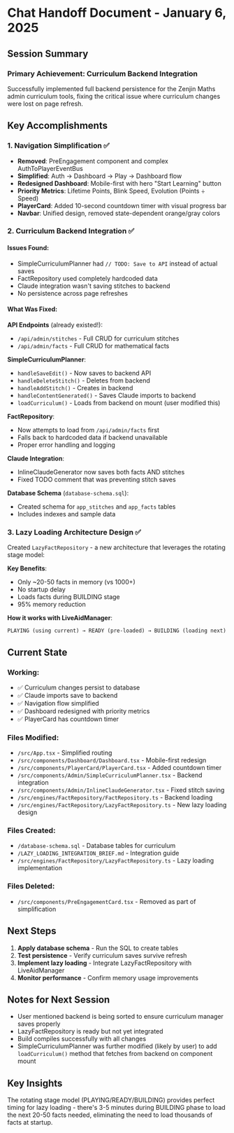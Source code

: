 # Chat Handoff Document - January 6, 2025

## Session Summary

### Primary Achievement: Curriculum Backend Integration

Successfully implemented full backend persistence for the Zenjin Maths admin curriculum tools, fixing the critical issue where curriculum changes were lost on page refresh.

## Key Accomplishments

### 1. Navigation Simplification ✅
- **Removed**: PreEngagement component and complex AuthToPlayerEventBus
- **Simplified**: Auth → Dashboard → Play → Dashboard flow
- **Redesigned Dashboard**: Mobile-first with hero "Start Learning" button
- **Priority Metrics**: Lifetime Points, Blink Speed, Evolution (Points ÷ Speed)
- **PlayerCard**: Added 10-second countdown timer with visual progress bar
- **Navbar**: Unified design, removed state-dependent orange/gray colors

### 2. Curriculum Backend Integration ✅

#### Issues Found:
- SimpleCurriculumPlanner had `// TODO: Save to API` instead of actual saves
- FactRepository used completely hardcoded data
- Claude integration wasn't saving stitches to backend
- No persistence across page refreshes

#### What Was Fixed:

**API Endpoints** (already existed!):
- `/api/admin/stitches` - Full CRUD for curriculum stitches
- `/api/admin/facts` - Full CRUD for mathematical facts

**SimpleCurriculumPlanner**:
- `handleSaveEdit()` - Now saves to backend API
- `handleDeleteStitch()` - Deletes from backend
- `handleAddStitch()` - Creates in backend
- `handleContentGenerated()` - Saves Claude imports to backend
- `loadCurriculum()` - Loads from backend on mount (user modified this)

**FactRepository**:
- Now attempts to load from `/api/admin/facts` first
- Falls back to hardcoded data if backend unavailable
- Proper error handling and logging

**Claude Integration**:
- InlineClaudeGenerator now saves both facts AND stitches
- Fixed TODO comment that was preventing stitch saves

**Database Schema** (`database-schema.sql`):
- Created schema for `app_stitches` and `app_facts` tables
- Includes indexes and sample data

### 3. Lazy Loading Architecture Design ✅

Created `LazyFactRepository` - a new architecture that leverages the rotating stage model:

**Key Benefits**:
- Only ~20-50 facts in memory (vs 1000+)
- No startup delay
- Loads facts during BUILDING stage
- 95% memory reduction

**How it works with LiveAidManager**:
```
PLAYING (using current) → READY (pre-loaded) → BUILDING (loading next)
```

## Current State

### Working:
- ✅ Curriculum changes persist to database
- ✅ Claude imports save to backend
- ✅ Navigation flow simplified
- ✅ Dashboard redesigned with priority metrics
- ✅ PlayerCard has countdown timer

### Files Modified:
- `/src/App.tsx` - Simplified routing
- `/src/components/Dashboard/Dashboard.tsx` - Mobile-first redesign
- `/src/components/PlayerCard/PlayerCard.tsx` - Added countdown timer
- `/src/components/Admin/SimpleCurriculumPlanner.tsx` - Backend integration
- `/src/components/Admin/InlineClaudeGenerator.tsx` - Fixed stitch saving
- `/src/engines/FactRepository/FactRepository.ts` - Backend loading
- `/src/engines/FactRepository/LazyFactRepository.ts` - New lazy loading design

### Files Created:
- `/database-schema.sql` - Database tables for curriculum
- `/LAZY_LOADING_INTEGRATION_BRIEF.md` - Integration guide
- `/src/engines/FactRepository/LazyFactRepository.ts` - Lazy loading implementation

### Files Deleted:
- `/src/components/PreEngagementCard.tsx` - Removed as part of simplification

## Next Steps

1. **Apply database schema** - Run the SQL to create tables
2. **Test persistence** - Verify curriculum saves survive refresh
3. **Implement lazy loading** - Integrate LazyFactRepository with LiveAidManager
4. **Monitor performance** - Confirm memory usage improvements

## Notes for Next Session

- User mentioned backend is being sorted to ensure curriculum manager saves properly
- LazyFactRepository is ready but not yet integrated
- Build compiles successfully with all changes
- SimpleCurriculumPlanner was further modified (likely by user) to add `loadCurriculum()` method that fetches from backend on component mount

## Key Insights

The rotating stage model (PLAYING/READY/BUILDING) provides perfect timing for lazy loading - there's 3-5 minutes during BUILDING phase to load the next 20-50 facts needed, eliminating the need to load thousands of facts at startup.